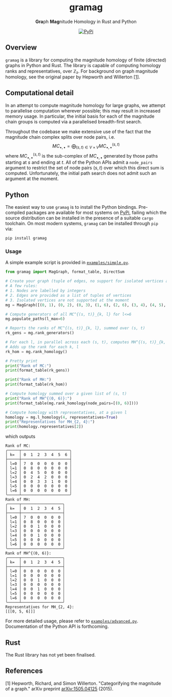 <div align="center">

<h1>gramag</h1>

<b>Gra</b>ph <b>Mag</b>nitude Homology in Rust and Python

[![PyPi](https://img.shields.io/pypi/v/gramag)](https://pypi.org/project/gramag/)

</div>

## Overview

`gramag` is a library for computing the magnitude homology of finite (directed) graphs in Python and Rust.
The library is capable of computing homology ranks and representatives, over ℤ₂.
For background on graph magnitude homology, see the original paper by Hepworth and Willerton [[1]](#1).

## Computational detail

In an attempt to compute magnitude homology for large graphs, we attempt to parallelise computation wherever possible; this may result in increased memory usage.
In particular, the initial basis for each of the magnitude chain groups is computed via a parallelised breadth-first search.

Throughout the codebase we make extensive use of the fact that the magnitude chain complex splits over node pairs, i.e.
$$MC_{\bullet, \bullet} = \bigoplus_{(s, t)\in V\times V} MC_{\bullet, \bullet}^{(s, t)}$$
where $MC_{\bullet, \bullet}^{(s, t)}$ is the sub-complex of $MC_{\bullet, \bullet}$ generated by those paths starting at $s$ and ending at $t$.
All of the Python APIs admit a `node_pairs` argument to restrict the set of node pairs $(s, t)$ over which this direct sum is computed.
Unfortunately, the initial path search does not admit such an argument at the moment.

## Python

The easiest way to use `gramag` is to install the Python bindings.
Pre-compiled packages are available for most systems on [PyPi](https://pypi.org/project/gramag/), failing which the source distribution can be installed in the presence of a suitable `cargo` toolchain.
On most modern systems, `gramag` can be installed through `pip` via:

```bash
pip install gramag
```

### Usage

A simple example script is provided in [`examples/simple.py`](https://github.com/tomchaplin/gramag/blob/main/examples/simple.py).
```python
from gramag import MagGraph, format_table, DirectSum

# Create your graph (tuple of edges, no support for isolated vertices atm)
# A few rules:
# 1. Nodes are labelled by integers
# 2. Edges are provided as a list of tuples of vertices
# 3. Isolated vertices are not supported at the moment
mg = MagGraph([(0, 1), (0, 2), (0, 3), (1, 6), (2, 6), (3, 4), (4, 5), (5, 6)])

# Compute generators of all MC^{(s, t)}_{k, l} for l<=6
mg.populate_paths(l_max=6)

# Reports the ranks of MC^{(s, t)}_{k, l}, summed over (s, t)
rk_gens = mg.rank_generators()

# For each l, in parallel across each (s, t), computes MH^{(s, t)}_{k, l}
# Adds up the rank for each k, l
rk_hom = mg.rank_homology()

# Pretty print
print("Rank of MC:")
print(format_table(rk_gens))

print("Rank of MH:")
print(format_table(rk_hom))

# Compute homology summed over a given list of (s, t)
print("Rank of MH^{(0, 6)}:")
print(format_table(mg.rank_homology(node_pairs=[(0, 6)])))

# Compute homology with representatives, at a given l
homology = mg.l_homology(4, representatives=True)
print("Representatives for MH_{2, 4}:")
print(homology.representatives[2])
```
which outputs
```
Rank of MC:
╭─────┬─────────────────────╮
│ k=  │ 0  1  2  3  4  5  6 │
├─────┼─────────────────────┤
│ l=0 │ 7  0  0  0  0  0  0 │
│ l=1 │ 0  8  0  0  0  0  0 │
│ l=2 │ 0  4  5  0  0  0  0 │
│ l=3 │ 0  2  4  2  0  0  0 │
│ l=4 │ 0  0  3  3  1  0  0 │
│ l=5 │ 0  0  0  0  0  0  0 │
│ l=6 │ 0  0  0  0  0  0  0 │
╰─────┴─────────────────────╯
Rank of MH:
╭─────┬──────────────────╮
│ k=  │ 0  1  2  3  4  5 │
├─────┼──────────────────┤
│ l=0 │ 7  0  0  0  0  0 │
│ l=1 │ 0  8  0  0  0  0 │
│ l=2 │ 0  0  1  0  0  0 │
│ l=3 │ 0  0  0  0  0  0 │
│ l=4 │ 0  0  1  0  0  0 │
│ l=5 │ 0  0  0  0  0  0 │
│ l=6 │ 0  0  0  0  0  0 │
╰─────┴──────────────────╯
Rank of MH^{(0, 6)}:
╭─────┬──────────────────╮
│ k=  │ 0  1  2  3  4  5 │
├─────┼──────────────────┤
│ l=0 │ 0  0  0  0  0  0 │
│ l=1 │ 0  0  0  0  0  0 │
│ l=2 │ 0  0  1  0  0  0 │
│ l=3 │ 0  0  0  0  0  0 │
│ l=4 │ 0  0  1  0  0  0 │
│ l=5 │ 0  0  0  0  0  0 │
│ l=6 │ 0  0  0  0  0  0 │
╰─────┴──────────────────╯
Representatives for MH_{2, 4}:
[[[0, 5, 6]]]
```
For more detailed usage, please refer to [`examples/advanced.py`](https://github.com/tomchaplin/gramag/blob/main/examples/advanced.py).
Documentation of the Python API is forthcoming.

## Rust

The Rust library has not yet been finalised.

## References

<a id="1">[1]</a>
Hepworth, Richard, and Simon Willerton.
"Categorifying the magnitude of a graph."
arXiv preprint [arXiv:1505.04125](https://arxiv.org/abs/1505.04125) (2015).
